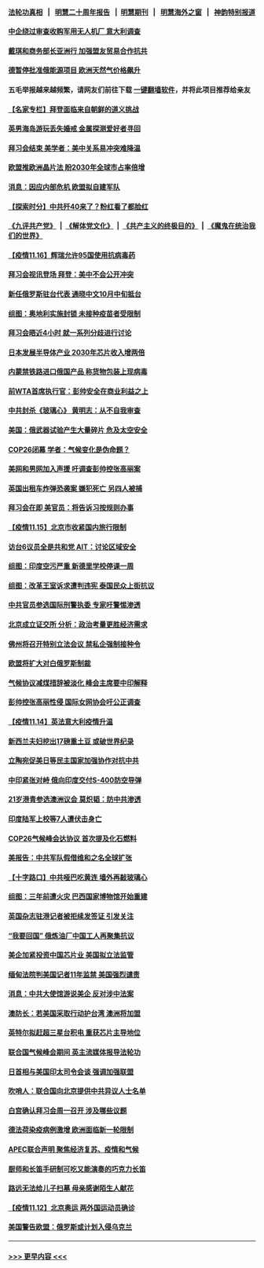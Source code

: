 #### [法轮功真相](https://github.com/gfw-breaker/truth/blob/master/README.md?t=0) &nbsp;&nbsp;|&nbsp;&nbsp; [明慧二十周年报告](https://github.com/gfw-breaker/mh-reports/blob/master/README.md?t=0) &nbsp;&nbsp;|&nbsp;&nbsp;[明慧期刊](https://github.com/gfw-breaker/mh-qikan) &nbsp;&nbsp;|&nbsp;&nbsp; [明慧海外之窗](https://github.com/gfw-breaker/mh-news/blob/master/README.md?t=0) &nbsp;&nbsp;|&nbsp;&nbsp; [神韵特别报道](https://github.com/gfw-breaker/mh-news/blob/master/shenyun.md?t=0)
#### [中企绕过审查收购军用无人机厂 意大利调查](../pages/nsc418/n13379975.md?t=11171001) 
#### [戴琪和商务部长亚洲行 加强盟友贸易合作抗共](../pages/nsc418/n13380142.md?t=11171001) 
#### [德暂停批准俄能源项目 欧洲天然气价格飙升](../pages/nsc418/n13380002.md?t=11171001) 
#### 五毛举报越来越频繁，请网友们前往下载 [一键翻墙软件](https://github.com/gfw-breaker/ssr-accounts)，并将此项目推荐给亲友
#### [【名家专栏】拜登面临来自朝鲜的道义挑战](../pages/nsc418/n13379547.md?t=11171001) 
#### [英男海岛游玩丢失婚戒 金属探测爱好者寻回](../pages/nsc418/n13379480.md?t=11171001) 
#### [拜习会结束 美学者：美中关系易冲突难降温](../pages/nsc418/n13379395.md?t=11171001) 
#### [欧盟推欧洲晶片法 盼2030年全球市占率倍增](../pages/nsc418/n13379404.md?t=11171001) 
#### [消息：因应内部危机 欧盟拟自建军队](../pages/nsc418/n13379605.md?t=11171001) 
#### [【探索时分】中共歼40来了？粉红看了都脸红](../pages/nsc418/n13378126.md?t=11171001) 
#### [《九评共产党》](https://github.com/begood0513/9ping.md/blob/master/README.md) &nbsp;|&nbsp; [《解体党文化》](../../../../jtdwh.md/blob/master/README.md)  &nbsp;|&nbsp; [《共产主义的终极目的》](../../../../gczydzjmd.md/blob/master/README.md) &nbsp;|&nbsp; [《魔鬼在统治我们的世界》](../../../../mgztzwmdsj.md/blob/master/README.md) 
#### [【疫情11.16】辉瑞允许95国使用抗病毒药](../pages/nsc418/n13379318.md?t=11171001) 
#### [拜习会视讯登场 拜登：美中不会公开冲突](../pages/nsc418/n13379531.md?t=11171001) 
#### [新任俄罗斯驻台代表 通晓中文10月中旬抵台](../pages/nsc418/n13379393.md?t=11171001) 
#### [组图：奥地利实施封锁 未接种疫苗者受限制](../pages/nsc418/n13379127.md?t=11171001) 
#### [拜习会晤近4小时 就一系列分歧进行讨论](../pages/nsc418/n13378860.md?t=11171001) 
#### [日本发展半导体产业 2030年芯片收入增两倍](../pages/nsc418/n13378519.md?t=11171001) 
#### [内蒙禁铁路进口俄国产品 称货物包装上现病毒](../pages/nsc418/n13378226.md?t=11171001) 
#### [前WTA首席执行官：彭帅安全在商业利益之上](../pages/nsc418/n13378334.md?t=11171001) 
#### [中共封杀《玻璃心》  黄明志：从不自我审查](../pages/nsc418/n13377991.md?t=11171001) 
#### [美国：俄武器试验产生大量碎片 危及太空安全](../pages/nsc418/n13378296.md?t=11171001) 
#### [COP26闭幕 学者：气候变化是伪命题？](../pages/nsc418/n13377565.md?t=11171001) 
#### [美网和男网加入声援 吁调查彭帅控张高丽案](../pages/nsc418/n13377589.md?t=11171001) 
#### [英国出租车炸弹恐袭案 嫌犯死亡 另四人被捕](../pages/nsc418/n13377372.md?t=11171001) 
#### [拜习会在即 美官员：将告诉习按规则办事](../pages/nsc418/n13377377.md?t=11171001) 
#### [【疫情11.15】北京市收紧国内旅行限制](../pages/nsc418/n13377025.md?t=11171001) 
#### [访台6议员全是共和党 AIT：讨论区域安全](../pages/nsc418/n13377148.md?t=11171001) 
#### [组图：印度空污严重 新德里学校停课一周](../pages/nsc418/n13376968.md?t=11171001) 
#### [组图：改革王室诉求遭判违宪 泰国民众上街抗议](../pages/nsc418/n13376781.md?t=11171001) 
#### [中共官员参选国际刑警执委 专家吁警惕渗透](../pages/nsc418/n13376656.md?t=11171001) 
#### [北京成立证交所 分析：政治考量更胜经济需求](../pages/nsc418/n13376499.md?t=11171001) 
#### [佛州将召开特别立法会议 禁私企强制接种令](../pages/nsc418/n13376029.md?t=11171001) 
#### [欧盟将扩大对白俄罗斯制裁](../pages/nsc418/n13375637.md?t=11171001) 
#### [气候协议减煤措辞被淡化 峰会主席要中印解释](../pages/nsc418/n13375624.md?t=11171001) 
#### [彭帅控张高丽性侵 国际女网协会吁公正调查](../pages/nsc418/n13375614.md?t=11171001) 
#### [【疫情11.14】英法意大利疫情升温](../pages/nsc418/n13375527.md?t=11171001) 
#### [新西兰夫妇挖出17磅重土豆 或破世界纪录](../pages/nsc418/n13375303.md?t=11171001) 
#### [立陶宛促美日等民主国家加强协作对抗中共](../pages/nsc418/n13375437.md?t=11171001) 
#### [中印紧张对峙 俄向印度交付S-400防空导弹](../pages/nsc418/n13374609.md?t=11171001) 
#### [21岁港青参选澳洲议会 莫炽韬：防中共渗透](../pages/nsc418/n13374440.md?t=11171001) 
#### [印度陆军上校等7人遭伏击身亡](../pages/nsc418/n13374348.md?t=11171001) 
#### [COP26气候峰会达协议 首次提及化石燃料](../pages/nsc418/n13374280.md?t=11171001) 
#### [美报告：中共军队假借维和之名全球扩张](../pages/nsc418/n13372564.md?t=11171001) 
#### [【十字路口】中共哑巴吃黄连 墙外再敲玻璃心](../pages/nsc418/n13373695.md?t=11171001) 
#### [组图：三年前遭火灾 巴西国家博物馆开始重建](../pages/nsc418/n13373524.md?t=11171001) 
#### [英国杂志驻港记者被拒续发签证 引发关注](../pages/nsc418/n13373363.md?t=11171001) 
#### [“我要回国” 俄炼油厂中国工人再聚集抗议](../pages/nsc418/n13372910.md?t=11171001) 
#### [美企加紧投资中国芯片业 美国拟立法监管](../pages/nsc418/n13373153.md?t=11171001) 
#### [缅甸法院判美国记者11年监禁 美国强烈谴责](../pages/nsc418/n13373117.md?t=11171001) 
#### [消息：中共大使馆游说美企 反对涉中法案](../pages/nsc418/n13373024.md?t=11171001) 
#### [澳防长：若美国采取行动护台湾 澳洲将加盟](../pages/nsc418/n13372923.md?t=11171001) 
#### [英特尔拟赶超三星台积电 重获芯片主导地位](../pages/nsc418/n13372554.md?t=11171001) 
#### [联合国气候峰会期间 英主流媒体报导法轮功](../pages/nsc418/n13371952.md?t=11171001) 
#### [日首相与美国印太司令会谈 强调加强联盟](../pages/nsc418/n13372648.md?t=11171001) 
#### [吹哨人：联合国向北京提供中共异议人士名单](../pages/nsc418/n13372452.md?t=11171001) 
#### [白宫确认拜习会周一召开 涉及哪些议题](../pages/nsc418/n13372441.md?t=11171001) 
#### [德法荷染疫病例激增 欧洲面临新一轮限制](../pages/nsc418/n13372187.md?t=11171001) 
#### [APEC联合声明 聚焦经济复苏、疫情和气候](../pages/nsc418/n13372356.md?t=11171001) 
#### [厨师和长笛手研制可吃又能演奏的巧克力长笛](../pages/nsc418/n13370985.md?t=11171001) 
#### [路远无法给儿子扫墓 母亲感谢陌生人献花](../pages/nsc418/n13370883.md?t=11171001) 
#### [【疫情11.12】北京奥运 两外国运动员确诊](../pages/nsc418/n13371604.md?t=11171001) 
#### [美国警告欧盟：俄罗斯或计划入侵乌克兰](../pages/nsc418/n13371303.md?t=11171001) 

----
#### [ >>> 更早内容 <<< ](../indexes/nsc418-earlier.md)

